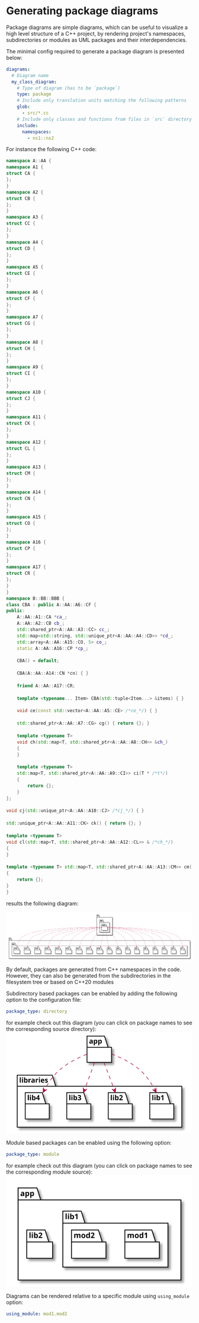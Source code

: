 # Generating package diagrams

<!-- toc -->



<!-- tocstop -->

Package diagrams are simple diagrams, which can be useful to visualize a high
level structure of a C++ project, by rendering project's namespaces,
subdirectories or modules as UML packages and their interdependencies.

The minimal config required to generate a package diagram is presented below:
```yaml
diagrams:
  # Diagram name
  my_class_diagram:
    # Type of diagram (has to be `package`)
    type: package
    # Include only translation units matching the following patterns
    glob:
      - src/*.cc
    # Include only classes and functions from files in `src` directory
    include:
      namespaces:
        - ns1::ns2
```

For instance the following C++ code:
```cpp
namespace A::AA {
namespace A1 {
struct CA {
};
}
namespace A2 {
struct CB {
};
}
namespace A3 {
struct CC {
};
}
namespace A4 {
struct CD {
};
}
namespace A5 {
struct CE {
};
}
namespace A6 {
struct CF {
};
}
namespace A7 {
struct CG {
};
}
namespace A8 {
struct CH {
};
}
namespace A9 {
struct CI {
};
}
namespace A10 {
struct CJ {
};
}
namespace A11 {
struct CK {
};
}
namespace A12 {
struct CL {
};
}
namespace A13 {
struct CM {
};
}
namespace A14 {
struct CN {
};
}
namespace A15 {
struct CO {
};
}
namespace A16 {
struct CP {
};
}
namespace A17 {
struct CR {
};
}
}
namespace B::BB::BBB {
class CBA : public A::AA::A6::CF {
public:
    A::AA::A1::CA *ca_;
    A::AA::A2::CB cb_;
    std::shared_ptr<A::AA::A3::CC> cc_;
    std::map<std::string, std::unique_ptr<A::AA::A4::CD>> *cd_;
    std::array<A::AA::A15::CO, 5> co_;
    static A::AA::A16::CP *cp_;

    CBA() = default;

    CBA(A::AA::A14::CN *cn) { }

    friend A::AA::A17::CR;

    template <typename... Item> CBA(std::tuple<Item...> &items) { }

    void ce(const std::vector<A::AA::A5::CE> /*ce_*/) { }

    std::shared_ptr<A::AA::A7::CG> cg() { return {}; }

    template <typename T>
    void ch(std::map<T, std::shared_ptr<A::AA::A8::CH>> &ch_)
    {
    }

    template <typename T>
    std::map<T, std::shared_ptr<A::AA::A9::CI>> ci(T * /*t*/)
    {
        return {};
    }
};

void cj(std::unique_ptr<A::AA::A10::CJ> /*cj_*/) { }

std::unique_ptr<A::AA::A11::CK> ck() { return {}; }

template <typename T>
void cl(std::map<T, std::shared_ptr<A::AA::A12::CL>> & /*ch_*/)
{
}

template <typename T> std::map<T, std::shared_ptr<A::AA::A13::CM>> cm()
{
    return {};
}
}
```

results the following diagram:

![package_deps](./test_cases/t30002_package.svg)

By default, packages are generated from C++ namespaces in the code. However,
they can also be generated from the subdirectories in the filesystem tree or
based on C++20 modules

Subdirectory based packages can be enabled by adding the following option to
the configuration file:

```yaml
package_type: directory
```

for example check out this diagram (you can click on package names to see the 
corresponding source directory):
![t30011_package](./test_cases/t30011_package.svg)

Module based packages can be enabled using the following option:

```yaml
package_type: module
```

for example check out this diagram (you can click on package names to see the
corresponding module source):
![t30014_package](./test_cases/t30012_package.svg)

Diagrams can be rendered relative to a specific module using `using_module`
option:

```yaml
using_module: mod1.mod2
```
